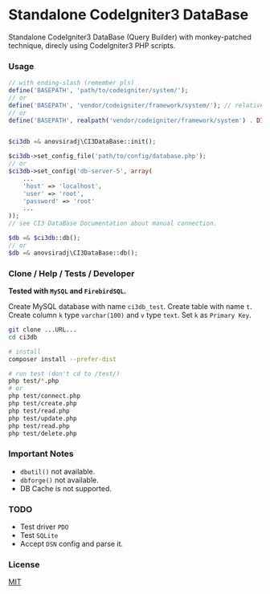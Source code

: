 # Standalone CodeIgniter3 DataBase

Standalone CodeIgniter3 DataBase (Query Builder) with monkey-patched technique,
direcly using CodeIgniter3 PHP scripts.

### Usage

```php
// with ending-slash (remember pls)
define('BASEPATH', 'path/to/codeigniter/system/'); 
// or
define('BASEPATH', 'vendor/codeigniter/framework/system/'); // relative
// or
define('BASEPATH', realpath('vendor/codeigniter/framework/system') . DIRECTORY_SEPARATOR); // absolute


$ci3db =& anovsiradj\CI3DataBase::init();

$ci3db->set_config_file('path/to/config/database.php');
// or
$ci3db->set_config('db-server-5', array(
	...
	'host' => 'localhost',
	'user' => 'root',
	'password' => 'root'
	...
));
// see CI3 DataBase Documentation about manual connection.

$db =& $ci3db::db();
// or
$db =& anovsiradj\CI3DataBase::db();
```

### Clone / Help / Tests / Developer

**Tested with `MySQL` and `FirebirdSQL`.**

Create MySQL database with name `ci3db_test`.
Create table with name `t`.
Create column `k` type `varchar(100)` and `v` type `text`.
Set `k` as `Primary Key`.

```bash
git clone ...URL...
cd ci3db

# install
composer install --prefer-dist

# run test (don't cd to /test/)
php test/*.php
# or 
php test/connect.php
php test/create.php
php test/read.php
php test/update.php
php test/read.php
php test/delete.php
```

### Important Notes

- `dbutil()` not available.
- `dbforge()` not available.
- DB Cache is not supported.

### TODO

- Test driver `PDO`
- Test `SQLite`
- Accept `DSN` config and parse it.

### License

[MIT](https://anovsiradj.mit-license.org/2017-2017)
